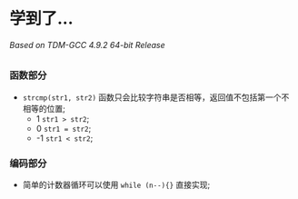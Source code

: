# 学到了...

###### Based on TDM-GCC 4.9.2 64-bit Release

### 函数部分
-  ```strcmp(str1, str2)``` 函数只会比较字符串是否相等，返回值不包括第一个不相等的位置;
    -   1 `str1 > str2`;
    -   0 `str1 = str2`;
    -  -1 `str1 < str2`;

### 编码部分

- 简单的计数器循环可以使用 ```while (n--){}``` 直接实现;

